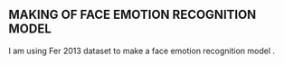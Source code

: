 ## MAKING OF FACE EMOTION RECOGNITION MODEL 

I am using Fer 2013 dataset to make a face emotion recognition model .
